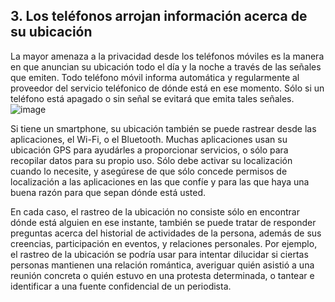 [Title]: # (Ubicación)
[Order]: # (3)

## 3. Los teléfonos arrojan información acerca de su ubicación

La mayor amenaza a la privacidad desde los teléfonos móviles es la manera en que anuncian su ubicación todo el día y la noche a través de las señales que emiten. Todo teléfono móvil informa automática y regularmente al proveedor del servicio teléfonico de dónde está en ese momento. Sólo si un teléfono está apagado o sin señal se evitará que emita tales señales.
![image](mobile4.png)

Si tiene un smartphone, su ubicación también se puede rastrear desde las aplicaciones, el Wi-Fi, o el Bluetooth. Muchas aplicaciones usan su ubicación GPS para ayudárles a proporcionar servicios, o sólo para recopilar datos para su propio uso. Sólo debe activar su localización cuando lo necesite, y asegúrese de que sólo concede permisos de localización a las aplicaciones en las que confíe y para las que haya una buena razón para que sepan dónde está usted.

En cada caso, el rastreo de la ubicación no consiste sólo en encontrar dónde está alguien en ese instante, también se puede tratar de responder preguntas acerca del historial de actividades de la persona, además de sus creencias, participación en eventos, y relaciones personales. Por ejemplo, el rastreo de la ubicación se podría usar para intentar dilucidar si ciertas personas mantienen una relación romántica, averiguar quién asistió a una reunión concreta o quién estuvo en una protesta determinada, o tantear e identificar a una fuente confidencial de un periodista.
